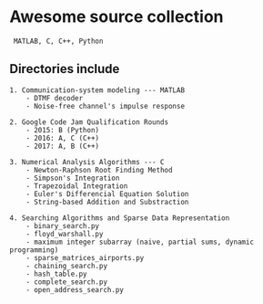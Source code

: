 # Awesome source collection 
` MATLAB, C, C++, Python`

## Directories include 

    1. Communication-system modeling --- MATLAB
        - DTMF decoder 
        - Noise-free channel's impulse response

    2. Google Code Jam Qualification Rounds 
        - 2015: B (Python)
        - 2016: A, C (C++)
        - 2017: A, B (C++)  

    3. Numerical Analysis Algorithms --- C
        - Newton-Raphson Root Finding Method 
        - Simpson's Integration
        - Trapezoidal Integration 
        - Euler's Differencial Equation Solution
        - String-based Addition and Substraction

    4. Searching Algorithms and Sparse Data Representation
        - binary_search.py
        - floyd_warshall.py              
        - maximum integer subarray (naive, partial sums, dynamic programming)        
        - sparse_matrices_airports.py
        - chaining_search.py  
        - hash_table.py                 
        - complete_search.py 
        - open_address_search.py
    